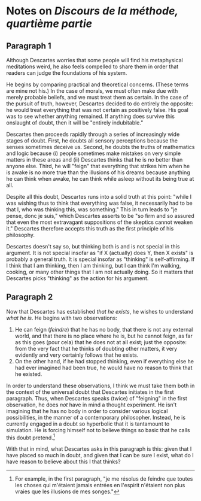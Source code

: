 # Notes on *Discours de la méthode, quartième partie*

## Paragraph 1

Although Descartes worries that some people will find his metaphysical meditations weird, he also feels compelled to share them in order that readers can judge the foundations of his system.

He begins by comparing practical and theoretical concerns. (These terms are mine not his.) In the case of morals, we must often make due with merely probable beliefs, and we must treat them as certain. In the case of the pursuit of truth, however, Descartes decided to do entirely the opposite: he would treat everything that was not certain as positively false. His goal was to see whether anything remained. If anything does survive this onslaught of doubt, then it will be "entirely indubitable."

Descartes then proceeds rapidly through a series of increasingly wide stages of doubt. First, he doubts all sensory perceptions because the senses sometimes deceive us. Second, he doubts the truths of mathematics and logic because (i) people sometimes make mistakes on very simple matters in these areas and (ii) Descartes thinks that he is no better than anyone else. Third, he will "feign" that everything that strikes him when he is awake is no more true than the illusions of his dreams because anything he can think when awake, he can think while asleep without its being true at all.

Despite all this doubt, Descartes runs into a solid truth at this point: "while I was wishing thus to think that everything was false, it necessarily had to be that I, who was thinking this, was something." This in turn leads to "je pense, donc je suis," which Descartes asserts to be "so firm and so assured that even the most extravagant suppositions of the skeptics cannot weaken it." Descartes therefore accepts this truth as the first principle of his philosophy.

Descartes doesn't say so, but thinking both is and is not special in this argument. It is not special insofar as "if X (actually) does Y, then X exists" is probably a general truth. It is special insofar as "thinking" is self-affirming. If I think that I am thinking, then I am thinking, but I can think I'm walking, cooking, or many other things that I am not actually doing. So it matters that Descartes picks "thinking" as the action for his argument.

## Paragraph 2

Now that Descartes has established *that he exists*, he wishes to understand *what he is*. He begins with two observations:
1. He can feign (*feindre*) that he has no body, that there is not any external world, and that there is no place where he is, but he cannot feign, as far as this goes (pour cela) that he does not at all exist; just the opposite: from the very fact that he thinks of doubting other matters, it very evidently and very certainly follows that he exists.
1. On the other hand, if he had stopped thinking, even if everything else he had ever imagined had been true, he would have no reason to think that he existed.

In order to understand these observations, I think we must take them both in the context of the universal doubt that Descartes initiates in the first paragraph. Thus, when Descartes speaks (twice) of "feigning" in the first observation, he does *not* have in mind a thought experiment. He isn't imagining that he has no body in order to consider various logical possibilities, in the manner of a contemporary philosopher. Instead, he is currently engaged in a doubt so hyperbolic that it is tantamount to simulation. He is forcing himself not to believe things so basic that he calls this doubt pretend.[^1]

With that in mind, what Descartes asks in this paragraph is this: given that I have placed so much in doubt, and given that I can be sure I exist, what do I have reason to believe about this I that thinks?

[^1]: For example, in the first paragraph, "je me résolus de feindre que toutes les choses qui m'étaient jamais entrées en l'espirit n'étaient non plus vraies que les illusions de mes songes."

